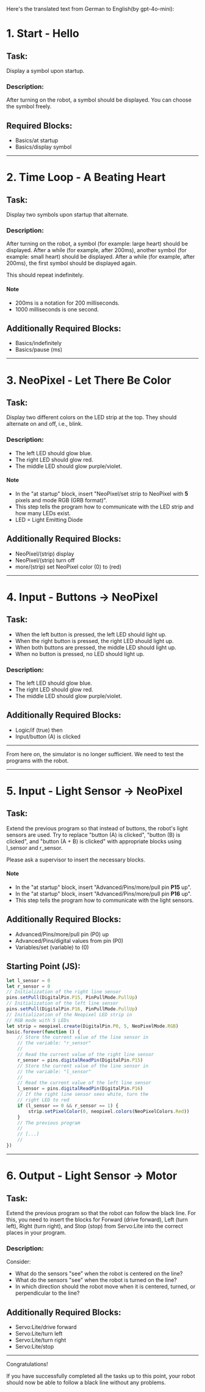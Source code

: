 Here's the translated text from German to English(by gpt-4o-mini):

# 1. Start - Hello

## Task:
Display a symbol upon startup.

### Description:
After turning on the robot, a symbol should be displayed. You can choose the symbol freely.

## Required Blocks:
- Basics/at startup
- Basics/display symbol

---

# 2. Time Loop - A Beating Heart

## Task:
Display two symbols upon startup that alternate.

### Description:
After turning on the robot, a symbol (for example: large heart) should be displayed. After a while (for example, after 200ms), another symbol (for example: small heart) should be displayed. After a while (for example, after 200ms), the first symbol should be displayed again.

This should repeat indefinitely.

#### Note
- 200ms is a notation for 200 milliseconds.
- 1000 milliseconds is one second.

## Additionally Required Blocks:
- Basics/indefinitely
- Basics/pause (ms)

---

# 3. NeoPixel - Let There Be Color
## Task:
Display two different colors on the LED strip at the top. They should alternate on and off, i.e., blink.

### Description:
- The left LED should glow blue.
- The right LED should glow red.
- The middle LED should glow purple/violet.

#### Note
- In the "at startup" block, insert "NeoPixel/set strip to NeoPixel with **5** pixels and mode RGB (GRB format)".
- This step tells the program how to communicate with the LED strip and how many LEDs exist.
- LED = Light Emitting Diode

## Additionally Required Blocks:
- NeoPixel/(strip) display
- NeoPixel/(strip) turn off
- more/(strip) set NeoPixel color (0) to (red)

---

# 4. Input - Buttons -> NeoPixel
## Task:
- When the left button is pressed, the left LED should light up.
- When the right button is pressed, the right LED should light up.
- When both buttons are pressed, the middle LED should light up.
- When no button is pressed, no LED should light up.

### Description:
- The left LED should glow blue.
- The right LED should glow red.
- The middle LED should glow purple/violet.

## Additionally Required Blocks:
- Logic/if (true) then
- Input/button (A) is clicked

---

From here on, the simulator is no longer sufficient. We need to test the programs with the robot.

---

# 5. Input - Light Sensor -> NeoPixel
## Task:
Extend the previous program so that instead of buttons, the robot's light sensors are used. Try to replace "button (A) is clicked", "button (B) is clicked", and "button (A + B) is clicked" with appropriate blocks using l_sensor and r_sensor.

Please ask a supervisor to insert the necessary blocks.

#### Note
- In the "at startup" block, insert "Advanced/Pins/more/pull pin **P15** up".
- In the "at startup" block, insert "Advanced/Pins/more/pull pin **P16** up".
- This step tells the program how to communicate with the light sensors.

## Additionally Required Blocks:
- Advanced/Pins/more/pull pin (P0) up
- Advanced/Pins/digital values from pin (P0)
- Variables/set (variable) to (0)

## Starting Point (JS):
```javascript
let l_sensor = 0
let r_sensor = 0
// Initialization of the right line sensor
pins.setPull(DigitalPin.P15, PinPullMode.PullUp)
// Initialization of the left line sensor
pins.setPull(DigitalPin.P16, PinPullMode.PullUp)
// Initialization of the Neopixel LED strip in
// RGB mode with 5 LEDs
let strip = neopixel.create(DigitalPin.P0, 5, NeoPixelMode.RGB)
basic.forever(function () {
    // Store the current value of the line sensor in
    // the variable: "r_sensor"
    //
    // Read the current value of the right line sensor
    r_sensor = pins.digitalReadPin(DigitalPin.P15)
    // Store the current value of the line sensor in
    // the variable: "l_sensor"
    //
    // Read the current value of the left line sensor
    l_sensor = pins.digitalReadPin(DigitalPin.P16)
    // If the right line sensor sees white, turn the
    // right LED to red
    if (l_sensor == 0 && r_sensor == 1) {
        strip.setPixelColor(0, neopixel.colors(NeoPixelColors.Red))
    }
    // The previous program
    //
    // [...]
    //
})
```

---

# 6. Output - Light Sensor -> Motor
## Task:
Extend the previous program so that the robot can follow the black line. For this, you need to insert the blocks for Forward (drive forward), Left (turn left), Right (turn right), and Stop (stop) from Servo:Lite into the correct places in your program.

### Description:
Consider:
- What do the sensors "see" when the robot is centered on the line?
- What do the sensors "see" when the robot is turned on the line?
- In which direction should the robot move when it is centered, turned, or perpendicular to the line?

## Additionally Required Blocks:
- Servo:Lite/drive forward
- Servo:Lite/turn left
- Servo:Lite/turn right
- Servo:Lite/stop

---

Congratulations!

If you have successfully completed all the tasks up to this point, your robot should now be able to follow a black line without any problems.
